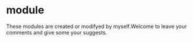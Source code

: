 # module
These modules are created or modifyed by myself.Welcome to leave your comments and give some your suggests. 
